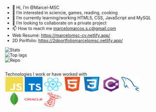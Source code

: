 - 👋 Hi, I’m @Marcel-MSC
- 👀 I’m interested in sciencie, games, reading, cooking
- 🌱 I’m currently learning/working HTML5, CSS, JavaScript and MySQL
- 💞️ I’m looking to collaborate on a private project
- 📫 How to reach me marcelomarcos.s.c@gmail.com
- Web Resumé: https://marcelomsc-cv.netlify.app/
- 2D Portfolio: https://2dportfoliomarcelomsc.netlify.app/


![Stats](https://github-readme-stats.vercel.app/api?username=Marcel-MSC&theme=dark&show_icons=true)
<br>
![Top lags](https://github-readme-stats.vercel.app/api/top-langs/?username=Marcel-MSC&theme=dark&show_icons=true)
<br>
![Repo](https://github-readme-stats.vercel.app/api/pin/?username=Marcel-MSC&repo=portfolio-marcelo&cache_seconds=86400&theme=dark)


<!-- 
<div style="display: flex; flex-direction: column" >
  <div>
    <img height="200em" src="https://github-readme-stats.vercel.app/api?username=Marcel-MSC" />
    
  </div>
  <div>
    <img height="300em" src="https://github-readme-stats.vercel.app/api/top-langs/?username=Marcel-MSC"/>
  </div>
</div>
-->

##

<div style="display: inline_block">
  Technologies I work or have worked with
  <br>
  <img align="center" alt="Js" height="50" width="60" src="https://raw.githubusercontent.com/devicons/devicon/master/icons/javascript/javascript-plain.svg">
  <img align="center" alt="Ts" height="50" width="60" src="https://raw.githubusercontent.com/devicons/devicon/master/icons/typescript/typescript-plain.svg">
  <img align="center" alt="React" height="50" width="60" src="https://raw.githubusercontent.com/devicons/devicon/master/icons/react/react-original.svg">
  <img align="center" alt="HTML" height="50" width="60" src="https://raw.githubusercontent.com/devicons/devicon/master/icons/html5/html5-original.svg">
  <img align="center" alt="CSS" height="50" width="60" src="https://raw.githubusercontent.com/devicons/devicon/master/icons/css3/css3-original.svg">
  <img align="center" alt="Csharp" height="50" width="60" src="https://raw.githubusercontent.com/devicons/devicon/master/icons/csharp/csharp-original.svg">
  <img align="center" alt="MySQL" height="50" width="60" src="https://raw.githubusercontent.com/devicons/devicon/master/icons/mysql/mysql-original.svg">
  <img align="center" alt="MongoDB" height="50" width="60" src="https://raw.githubusercontent.com/devicons/devicon/master/icons/mongodb/mongodb-original.svg">
  <img align="center" alt="Oracle" height="50" width="60" src="https://raw.githubusercontent.com/devicons/devicon/master/icons/oracle/oracle-original.svg">
  <img align="center" alt="SQL Server" height="50" width="60" src="https://raw.githubusercontent.com/devicons/devicon/master/icons/microsoftsqlserver/microsoftsqlserver-plain.svg">
  
</div>

<!--
não funciona de jeito nenhum kkk
![snake gif](https://github.com/Marcel-MSC/Marcel-MSC/blob/output/github-contribution-grid-snake.svg)
-->
